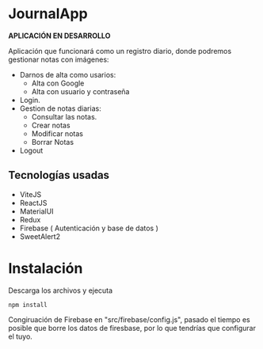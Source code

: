 # JournalApp
<strong>APLICACIÓN EN DESARROLLO</strong>

Aplicación que funcionará como  un registro diario, donde podremos gestionar notas con imágenes:

* Darnos de alta como usarios:
    * Alta con Google
    * Alta con usuario y contraseña
* Login.
* Gestion de notas diarias:
    * Consultar las notas.
    * Crear notas
    * Modificar notas
    * Borrar Notas
* Logout

## Tecnologías usadas

* ViteJS
* ReactJS
* MaterialUI
* Redux
* Firebase ( Autenticación y base de datos )
* SweetAlert2


# Instalación
Descarga  los archivos y ejecuta 
```
npm install
```
Congiruación de Firebase en "src/firebase/config.js", pasado el tiempo es posible que borre los datos de firesbase, por lo que tendrías que configurar el tuyo.

